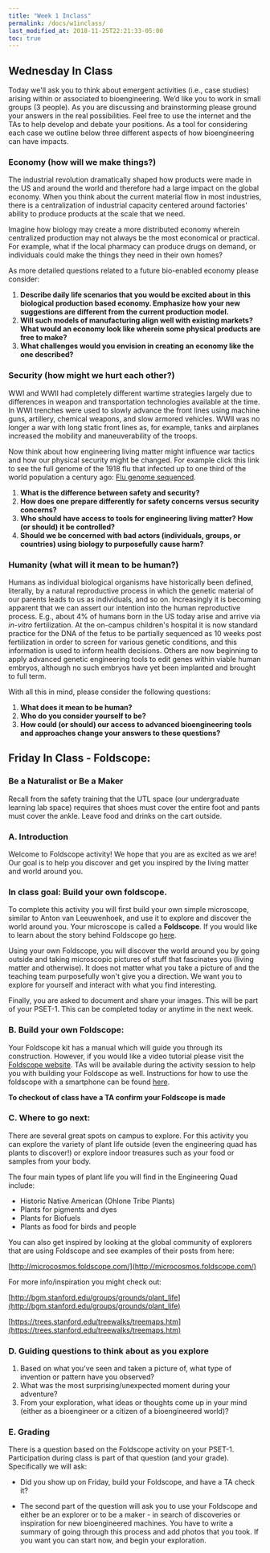 ```yaml
---
title: "Week 1 Inclass"
permalink: /docs/w1inclass/
last_modified_at: 2018-11-25T22:21:33-05:00
toc: true
---
```


## Wednesday In Class

Today we'll ask you to think about emergent activities (i.e., case studies) arising within or associated to bioengineering.  We’d like you to work in small groups (3 people). As you are discussing and brainstorming please ground your answers in the real possibilities. Feel free to use the internet and the TAs to help develop and debate your positions. As a tool for considering each case we outline below three different aspects of how bioengineering can have impacts.  

### Economy (how will we make things?)

The industrial revolution dramatically shaped how products were made in the US and around the world and therefore had a large impact on the global economy. When you think about the current material flow in most industries, there is a centralization of industrial capacity centered around factories' ability to produce products at the scale that we need.

Imagine how biology may create a more distributed economy wherein centralized production may not always be the most economical or practical. For example, what if the local pharmacy can produce drugs on demand, or individuals could make the things they need in their own homes?

As more detailed questions related to a future bio-enabled economy please consider:

1. **Describe daily life scenarios that you would be excited about in this biological production based economy. Emphasize how your new suggestions are different from the current production model.**
2. **Will such models of manufacturing align well with existing markets? What would an economy look like wherein some physical products are free to make?**
3. **What challenges would you envision in creating an economy like the one described?**

### Security (how might we hurt each other?)

WWI and WWII had completely different wartime strategies largely due to differences in weapon and transportation technologies available at the time. In WWI trenches were used to slowly advance the front lines using machine guns, artillery, chemical weapons, and slow armored vehicles. WWII was no longer a war with long static front lines as, for example, tanks and airplanes increased the mobility and maneuverability of the troops.

Now think about how engineering living matter might influence war tactics and how our physical security might be changed. For example click this link to see the full genome of the 1918 flu that infected up to one third of the world population a century ago: [Flu genome sequenced](https://www.the-scientist.com/?articles.view/articleNo/23462/title/Flu-genome-sequenced/).

1. **What is the difference between safety and security?**
2. **How does one prepare differently for safety concerns versus security concerns?**
3. **Who should have access to tools for engineering living matter? How (or should) it be controlled?**
4. **Should we be concerned with bad actors (individuals, groups, or countries) using biology to purposefully cause harm?**

### Humanity (what will it mean to be human?)

Humans as individual biological organisms have historically been defined, literally, by a natural reproductive process in which the genetic material of our parents leads to us as individuals, and so on.  Increasingly it is becoming apparent that we can assert our intention into the human reproductive process.  E.g., about 4% of humans born in the US today arise and arrive via _in-vitro_ fertilization. At the on-campus children's hospital it is now standard practice for the DNA of the fetus to be partially sequenced as 10 weeks post fertilization in order to screen for various genetic conditions, and this information is used to inform health decisions. Others are now beginning to apply advanced genetic engineering tools to edit genes within viable human embryos, although no such embryos have yet been implanted and brought to full term.  

With all this in mind, please consider the following questions:

1. **What does it mean to be human?**
2. **Who do you consider yourself to be?**
3. **How could (or should) our access to advanced bioengineering tools and approaches change your answers to these questions?**

## Friday In Class - Foldscope:

### Be a Naturalist or Be a Maker

Recall from the safety training that the UTL space (our undergraduate learning lab space) requires that shoes must cover the entire foot and pants must cover the ankle. Leave food and drinks on the cart outside. 

### A. Introduction

Welcome to Foldscope activity! We hope that you are as excited as we are! Our goal is to help you discover and get you inspired by the living matter and world around you. 

### In class goal: Build your own foldscope.

To complete this activity you will first build your own simple microscope, similar to Anton van Leeuwenhoek, and use it to explore and discover the world around you. Your microscope is called a **Foldscope**. If you would like to learn about the story behind Foldscope go [here](https://www.ted.com/talks/manu_prakash_a_50_cent_microscope_that_folds_like_origami#t-545437).

Using your own Foldscope, you will discover the world around you by going outside and taking microscopic pictures of stuff that fascinates you (living matter and otherwise). It does not matter what you take a picture of and the teaching team purposefully won't give you a direction. We want you to explore for yourself and interact with what you find interesting.  

Finally, you are asked to document and share your images. This will be part of your PSET-1. This can be completed today or anytime in the next week.

### B. Build your own Foldscope:

Your Foldscope kit has a manual which will guide you through its construction. However, if you would like a video tutorial please visit the [Foldscope website](https://www.foldscope.com/tutorials/). TAs will be available during the activity session to help you with building your Foldscope as well. Instructions for how to use the foldscope with a smartphone can be found [here](https://www.youtube.com/watch?v=LpeJUbs32VU).

**To checkout of class have a TA confirm your Foldscope is made**

### C. Where to go next:

There are several great spots on campus to explore. For this activity you can explore the variety of plant life outside (even the engineering quad has plants to discover!) or explore indoor treasures such as your food or samples from your body. 

The four main types of plant life you will find in the Engineering Quad include:

- Historic Native American (Ohlone Tribe Plants)
- Plants for pigments and dyes 
- Plants for Biofuels 
- Plants as food for birds and people 

You can also get inspired by looking at the global community of explorers that are using Foldscope and see examples of their posts from here: 

[http://microcosmos.foldscope.com/](http://microcosmos.foldscope.com/)

For more info/inspiration you might check out:

[http://bgm.stanford.edu/groups/grounds/plant_life](http://bgm.stanford.edu/groups/grounds/plant_life)

[https://trees.stanford.edu/treewalks/treemaps.htm](https://trees.stanford.edu/treewalks/treemaps.htm)

### D. Guiding questions to think about as you explore

1. Based on what you've seen and taken a picture of, what type of invention or pattern have you observed?
2. What was the most surprising/unexpected moment during your adventure?
3. From your exploration, what ideas or thoughts come up in your mind (either as a bioengineer or a citizen of a bioengineered world)?

### E. Grading

There is a question based on the Foldscope activity on your PSET-1. Participation during class is part of that question (and your grade). Specifically we will ask:

- Did you show up on Friday, build your Foldscope, and have a TA check it?

- The second part of the question will ask you to use your Foldscope and either be an explorer or to be a maker - in search of discoveries or inspiration for new bioengineered machines. You have to write a summary of going through this process and add photos that you took. If you want you can start now, and begin your exploration.
